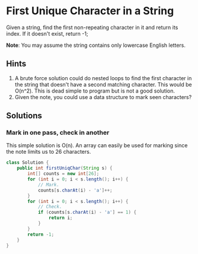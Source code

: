 # First Unique Character in a String

Given a string, find the first non-repeating character in it and return its
index. If it doesn't exist, return -1;

**Note**: You may assume the string contains only lowercase English letters.

## Hints

1. A brute force solution could do nested loops to find the first character
   in the string that doesn't have a second matching character. This would
   be O(n^2). This is dead simple to program but is not a good solution.
1. Given the note, you could use a data structure to mark seen characters?

## Solutions

### Mark in one pass, check in another

This simple solution is O(n). An array can easily be used for marking since
the note limits us to 26 characters.

```java
class Solution {
    public int firstUniqChar(String s) {
        int[] counts = new int[26];
        for (int i = 0; i < s.length(); i++) {
            // Mark.
            counts[s.charAt(i) - 'a']++;
        }
        for (int i = 0; i < s.length(); i++) {
            // Check.
            if (counts[s.charAt(i) - 'a'] == 1) {
                return i;
            }
        }
        return -1;
    }
}
```
